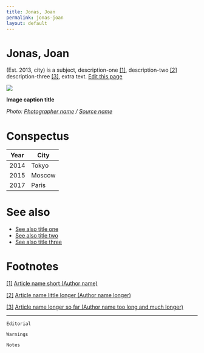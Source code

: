 ```yaml
---
title: Jonas, Joan
permalink: jonas-joan
layout: default
---
```




# Jonas, Joan


(Est. 2013, city) is a subject, description-one <span id="a1">[\[1\]](#f1)</span>, description-two <span id="a2">[\[2\]](#f2)</span> description-three <span id="a3">[\[3\]](#f3)</span>, extra text. [Edit this page](http://prose.io/#indexmod/encyclopedia/edit/master/page-template.md)

![](/encyclopedia/images/image-name.jpg)

**Image caption title**

*Photo: [Photographer name](/photographer-name-page) / [Source name](/source-name-page)*

# Conspectus

|Year|City|
|----|-----|
|2014|Tokyo|
|2015|Moscow|
|2017|Paris|

# See also

+ [See also title one](page-template)
+ [See also title two](page-template)
+ [See also title three](page-template)

# Footnotes

[[1]](#a1) <span id="f1"></span> [Article name short (Author name)](http://example.net/article)

[[2]](#a2) <span id="f2"></span> [Article name little longer (Author name longer)](http://example.net/article)

[[3]](#a3) <span id="f3"></span> [Article name longer so far (Author name too long and much longer)](http://example.net/article)

---

`Editorial`

`Warnings`

`Notes`
